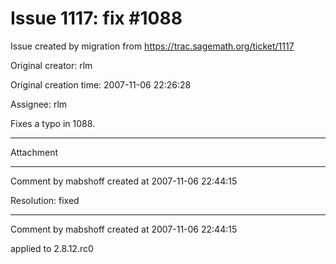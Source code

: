 # Issue 1117: fix #1088

Issue created by migration from https://trac.sagemath.org/ticket/1117

Original creator: rlm

Original creation time: 2007-11-06 22:26:28

Assignee: rlm

Fixes a typo in 1088.


---

Attachment


---

Comment by mabshoff created at 2007-11-06 22:44:15

Resolution: fixed


---

Comment by mabshoff created at 2007-11-06 22:44:15

applied to 2.8.12.rc0
